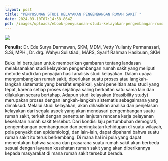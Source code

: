 ```yaml
---
layout: post
title: "PENYUSUNAN STUDI KELAYAKAN PENGEMBANGAN RUMAH SAKIT "
date: 2024-03-10T07:14:58.864Z
pdf: /images/uploads/ebook-penyusunan-studi-kelayakan-pengembangan-rumah-sakit.pdf
---
```

![](/images/uploads/978-623-8455-44-7.jpg)

**P﻿enulis:** Dr. Ede Surya Darmawan, SKM, MDM, Vetty Yulianty Permanasari, S.Si, MPH., Dr. drg. Wahyu Sulistiadi, MARS, Syarif Rahman Hasibuan, SKM \
\
Buku ini bertujuan untuk memberikan gambaran tentang landasan melaksanakan studi kelayakan pengembangan rumah sakit yang meliputi metode studi dan penyajian hasil analisis studi kelayakan. Dalam upaya mengembangkan rumah sakit, diperlukan suatu proses atau langkah-langkah sistematis yang bersifat empirikal, yakni penelitian atau studi yang tepat, karena setiap proses sejatinya saling berkaitan satu sama lain dan dilakukan secara bertahap. Adapun studi kelayakan (feasibility study) merupakan proses dengan langkah-langkah sistematis sebagaimana yang dimaksud. Melalui studi kelayakan, akan dihasilkan analisa dan penjelasan kelayakan dari segala aspek yang akan mendasari  pengembangan suatu rumah sakit, terkait dengan penentuan lanjutan rencana kerja pelayanan kesehatan rumah sakit tersebut. Dari kondisi laju pertumbuhan demografi, pengembangan pembangunan dan peningkatan kehidupan di suatu wilayah, pola penyakit dan epidemiologi, dan lain-lain, dapat dipahami bahwa suatu rumah sakit itu terus berkembang. Di mana hal ini pula yang dapat menentukan bahwa sarana dan prasarana suatu rumah sakit akan berbeda sesuai dengan layanan kesehatan rumah sakit yang akan diberikannya kepada masyarakat di mana rumah sakit tersebut berada.